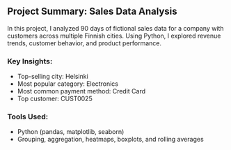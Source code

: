 ##  Project Summary: Sales Data Analysis

In this project, I analyzed 90 days of fictional sales data for a company with customers across multiple Finnish cities. Using Python, I explored revenue trends, customer behavior, and product performance.

### Key Insights:
-  Top-selling city: Helsinki
-  Most popular category: Electronics
-  Most common payment method: Credit Card
-  Top customer: CUST0025

### Tools Used:
- Python (pandas, matplotlib, seaborn)
- Grouping, aggregation, heatmaps, boxplots, and rolling averages
